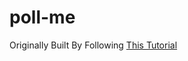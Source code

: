 # poll-me

Originally Built By Following [This Tutorial](https://www.ibm.com/developerworks/library/wa-nodejs-polling-app/)
